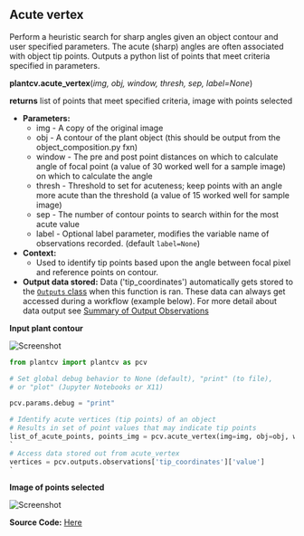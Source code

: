 ## Acute vertex

Perform a heuristic search for sharp angles given an object contour and user specified parameters. The acute (sharp)
angles are often associated with object tip points. Outputs a python list of points that meet criteria specified in parameters.

**plantcv.acute_vertex**(*img, obj, window, thresh, sep, label=None*)

**returns** list of points that meet specified criteria, image with points selected

- **Parameters:**
    - img - A copy of the original image
    - obj - A contour of the plant object (this should be output from the object_composition.py fxn)
    - window - The pre and post point distances on which to calculate angle of focal point (a value of 30 worked well for a sample image) on which to calculate the angle
    - thresh - Threshold to set for acuteness; keep points with an angle more acute than the threshold (a value of 15 worked well for sample image)
    - sep - The number of contour points to search within for the most acute value
    - label - Optional label parameter, modifies the variable name of observations recorded. (default `label=None`)
- **Context:**
    - Used to identify tip points based upon the angle between focal pixel and reference points on contour. 
- **Output data stored:** Data ('tip_coordinates') automatically gets stored to the [`Outputs` class](outputs.md) when this function is ran. 
    These data can always get accessed during a workflow (example below). For more detail about data output see [Summary of Output Observations](output_measurements.md#summary-of-output-observations)
    
**Input plant contour**

![Screenshot](img/documentation_images/acute_vertex/av_example_image.jpg)

```python
from plantcv import plantcv as pcv

# Set global debug behavior to None (default), "print" (to file), 
# or "plot" (Jupyter Notebooks or X11)

pcv.params.debug = "print"

# Identify acute vertices (tip points) of an object
# Results in set of point values that may indicate tip points
list_of_acute_points, points_img = pcv.acute_vertex(img=img, obj=obj, window=30, thresh=15, sep=100, label=None)
`
# Access data stored out from acute_vertex
vertices = pcv.outputs.observations['tip_coordinates']['value']
`
```

**Image of points selected**

![Screenshot](img/documentation_images/acute_vertex/av_output.jpg)

**Source Code:** [Here](https://github.com/danforthcenter/plantcv/blob/master/plantcv/plantcv/acute_vertex.py)
